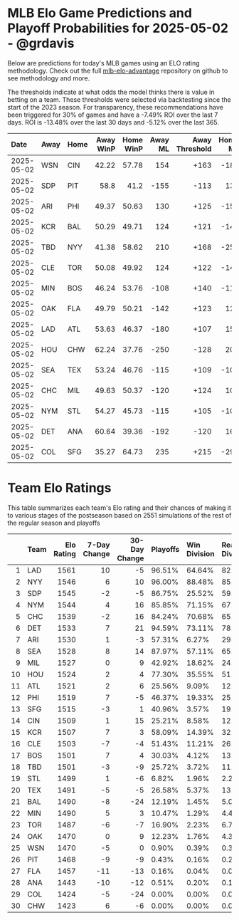 # MLB Elo Game Predictions and Playoff Probabilities for 2025-05-02 - @grdavis
Below are predictions for today's MLB games using an ELO rating methodology. Check out the full [mlb-elo-advantage](https://github.com/grdavis/mlb-elo-advantage) repository on github to see methodology and more.

The thresholds indicate at what odds the model thinks there is value in betting on a team. These thresholds were selected via backtesting since the start of the 2023 season. For transparency, these recommendations have been triggered for 30% of games and have a -7.49% ROI over the last 7 days. ROI is -13.48% over the last 30 days and -5.12% over the last 365.

| Date       | Away   | Home   |   Away WinP |   Home WinP |   Away ML |   Away Threshold |   Home ML |   Home Threshold |
|:-----------|:-------|:-------|------------:|------------:|----------:|-----------------:|----------:|-----------------:|
| 2025-05-02 | WSN    | CIN    |       42.22 |       57.78 |       154 |             +163 |      -185 |             -109 |
| 2025-05-02 | SDP    | PIT    |       58.8  |       41.2  |      -155 |             -113 |       130 |             +169 |
| 2025-05-02 | ARI    | PHI    |       49.37 |       50.63 |       130 |             +125 |      -155 |             +119 |
| 2025-05-02 | KCR    | BAL    |       50.29 |       49.71 |       124 |             +121 |      -148 |             +123 |
| 2025-05-02 | TBD    | NYY    |       41.38 |       58.62 |       210 |             +168 |      -258 |             -112 |
| 2025-05-02 | CLE    | TOR    |       50.08 |       49.92 |       124 |             +122 |      -148 |             +122 |
| 2025-05-02 | MIN    | BOS    |       46.24 |       53.76 |      -108 |             +140 |      -112 |             +106 |
| 2025-05-02 | OAK    | FLA    |       49.79 |       50.21 |      -142 |             +123 |       120 |             +121 |
| 2025-05-02 | LAD    | ATL    |       53.63 |       46.37 |      -180 |             +107 |       150 |             +139 |
| 2025-05-02 | HOU    | CHW    |       62.24 |       37.76 |      -250 |             -128 |       205 |             +194 |
| 2025-05-02 | SEA    | TEX    |       53.24 |       46.76 |      -115 |             +109 |      -105 |             +137 |
| 2025-05-02 | CHC    | MIL    |       49.63 |       50.37 |      -120 |             +124 |       100 |             +120 |
| 2025-05-02 | NYM    | STL    |       54.27 |       45.73 |      -115 |             +105 |      -105 |             +143 |
| 2025-05-02 | DET    | ANA    |       60.64 |       39.36 |      -192 |             -120 |       160 |             +182 |
| 2025-05-02 | COL    | SFG    |       35.27 |       64.73 |       235 |             +215 |      -290 |             -140 |

# Team Elo Ratings
This table summarizes each team's Elo rating and their chances of making it to various stages of the postseason based on 2551 simulations of the rest of the regular season and playoffs

|    | Team   |   Elo Rating |   7-Day Change |   30-Day Change | Playoffs   | Win Division   | Reach Div. Rd.   | Reach CS   | Reach WS   | Win WS   |
|---:|:-------|-------------:|---------------:|----------------:|:-----------|:---------------|:-----------------|:-----------|:-----------|:---------|
|  1 | LAD    |         1561 |             10 |              -5 | 96.51%     | 64.64%         | 82.32%           | 49.16%     | 30.18%     | 18.66%   |
|  2 | NYY    |         1546 |              6 |              10 | 96.00%     | 88.48%         | 85.65%           | 51.94%     | 31.99%     | 15.21%   |
|  3 | SDP    |         1545 |             -2 |              -5 | 86.75%     | 25.52%         | 59.04%           | 27.87%     | 14.54%     | 8.23%    |
|  4 | NYM    |         1544 |              4 |              16 | 85.85%     | 71.15%         | 67.27%           | 36.22%     | 17.80%     | 9.92%    |
|  5 | CHC    |         1539 |             -2 |              16 | 84.24%     | 70.68%         | 65.46%           | 33.56%     | 15.33%     | 8.66%    |
|  6 | DET    |         1533 |              7 |              21 | 94.59%     | 73.11%         | 78.87%           | 43.87%     | 22.03%     | 10.78%   |
|  7 | ARI    |         1530 |              1 |              -3 | 57.31%     | 6.27%          | 29.24%           | 13.45%     | 6.43%      | 3.10%    |
|  8 | SEA    |         1528 |              8 |              14 | 87.97%     | 57.11%         | 65.74%           | 34.73%     | 17.21%     | 7.13%    |
|  9 | MIL    |         1527 |              0 |               9 | 42.92%     | 18.62%         | 24.07%           | 11.25%     | 4.63%      | 2.12%    |
| 10 | HOU    |         1524 |              2 |               4 | 77.30%     | 35.55%         | 51.59%           | 24.66%     | 12.43%     | 5.61%    |
| 11 | ATL    |         1521 |              2 |               6 | 25.56%     | 9.09%          | 12.66%           | 4.90%      | 2.00%      | 1.06%    |
| 12 | PHI    |         1519 |              7 |              -5 | 46.37%     | 19.33%         | 25.28%           | 10.43%     | 4.23%      | 2.00%    |
| 13 | SFG    |         1515 |             -3 |               1 | 40.96%     | 3.57%          | 19.29%           | 7.60%      | 2.70%      | 1.33%    |
| 14 | CIN    |         1509 |              1 |              15 | 25.21%     | 8.58%          | 12.50%           | 4.66%      | 1.84%      | 0.71%    |
| 15 | KCR    |         1507 |              7 |               3 | 58.09%     | 14.39%         | 32.54%           | 13.56%     | 5.33%      | 2.12%    |
| 16 | CLE    |         1503 |             -7 |              -4 | 51.43%     | 11.21%         | 26.26%           | 11.09%     | 3.80%      | 0.98%    |
| 17 | BOS    |         1501 |              7 |               4 | 30.03%     | 4.12%          | 13.88%           | 5.45%      | 2.16%      | 0.86%    |
| 18 | TBD    |         1501 |             -3 |              -9 | 25.72%     | 3.72%          | 11.64%           | 3.72%      | 1.41%      | 0.59%    |
| 19 | STL    |         1499 |              1 |              -6 | 6.82%      | 1.96%          | 2.23%            | 0.78%      | 0.31%      | 0.04%    |
| 20 | TEX    |         1491 |             -5 |              -5 | 26.58%     | 5.37%          | 13.09%           | 4.47%      | 1.45%      | 0.43%    |
| 21 | BAL    |         1490 |             -8 |             -24 | 12.19%     | 1.45%          | 5.06%            | 1.69%      | 0.59%      | 0.04%    |
| 22 | MIN    |         1490 |              5 |               3 | 10.47%     | 1.29%          | 4.43%            | 1.29%      | 0.35%      | 0.08%    |
| 23 | TOR    |         1487 |             -6 |              -7 | 16.90%     | 2.23%          | 6.74%            | 2.63%      | 0.90%      | 0.24%    |
| 24 | OAK    |         1470 |              0 |               9 | 12.23%     | 1.76%          | 4.35%            | 0.90%      | 0.35%      | 0.12%    |
| 25 | WSN    |         1470 |             -5 |               0 | 0.90%      | 0.39%          | 0.35%            | 0.08%      | 0.00%      | 0.00%    |
| 26 | PIT    |         1468 |             -9 |              -9 | 0.43%      | 0.16%          | 0.20%            | 0.04%      | 0.00%      | 0.00%    |
| 27 | FLA    |         1457 |            -11 |             -13 | 0.16%      | 0.04%          | 0.08%            | 0.00%      | 0.00%      | 0.00%    |
| 28 | ANA    |         1443 |            -10 |             -12 | 0.51%      | 0.20%          | 0.16%            | 0.00%      | 0.00%      | 0.00%    |
| 29 | COL    |         1424 |             -5 |             -24 | 0.00%      | 0.00%          | 0.00%            | 0.00%      | 0.00%      | 0.00%    |
| 30 | CHW    |         1423 |              6 |              -6 | 0.00%      | 0.00%          | 0.00%            | 0.00%      | 0.00%      | 0.00%    |